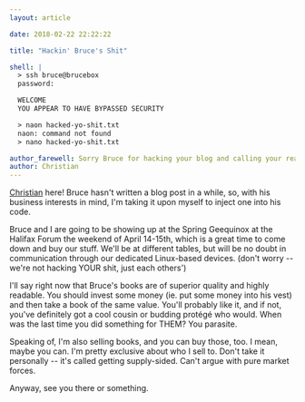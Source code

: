 ```yaml
---
layout: article

date: 2018-02-22 22:22:22

title: "Hackin' Bruce's Shit"

shell: |
  > ssh bruce@brucebox
  password:

  WELCOME
  YOU APPEAR TO HAVE BYPASSED SECURITY

  > naon hacked-yo-shit.txt
  naon: command not found
  > nano hacked-yo-shit.txt

author_farewell: Sorry Bruce for hacking your blog and calling your readers parasites,
author: Christian
---
```


<a href="https://www.christiandewolf.com/" target="_blank" title="ChristianDeWolf.com">Christian</a> here! Bruce hasn't written a blog post in a while, so, with his business interests in mind, I'm taking it upon myself to inject one into his code.

Bruce and I are going to be showing up at the Spring Geequinox at the Halifax Forum the weekend of April 14-15th, which is a great time to come down and buy our stuff. We'll be at different tables, but will be no doubt in communication through our dedicated Linux-based devices. (don't worry -- we're not hacking YOUR shit, just each others')

I'll say right now that Bruce's books are of superior quality and highly readable. You should invest some money (ie. put some money into his vest) and then take a book of the same value. You'll probably like it, and if not, you've definitely got a cool cousin or budding protégé who would. When was the last time you did something for THEM? You parasite.

Speaking of, I'm also selling books, and you can buy those, too. I mean, maybe you can. I'm pretty exclusive about who I sell to. Don't take it personally -- it's called getting supply-sided. Can't argue with pure market forces.

Anyway, see you there or something.
